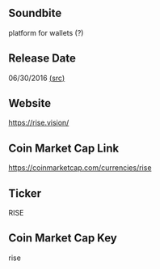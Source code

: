 ## Soundbite

platform for wallets (?)

## Release Date

06/30/2016 [(src)](https://coinmarketcap.com/currencies/rise)

## Website

https://rise.vision/

## Coin Market Cap Link

https://coinmarketcap.com/currencies/rise

## Ticker

RISE

## Coin Market Cap Key

rise

